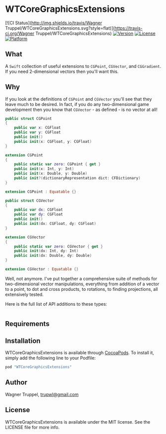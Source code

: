 # WTCoreGraphicsExtensions

[![CI Status](http://img.shields.io/travis/Wagner Truppel/WTCoreGraphicsExtensions.svg?style=flat)](https://travis-ci.org/Wagner Truppel/WTCoreGraphicsExtensions)
[![Version](https://img.shields.io/cocoapods/v/WTCoreGraphicsExtensions.svg?style=flat)](http://cocoapods.org/pods/WTCoreGraphicsExtensions)
[![License](https://img.shields.io/cocoapods/l/WTCoreGraphicsExtensions.svg?style=flat)](http://cocoapods.org/pods/WTCoreGraphicsExtensions)
[![Platform](https://img.shields.io/cocoapods/p/WTCoreGraphicsExtensions.svg?style=flat)](http://cocoapods.org/pods/WTCoreGraphicsExtensions)

## What

A `Swift` collection of useful extensions to `CGPoint`, `CGVector`, and `CGGradient`.
If you need 2-dimensional vectors then you'll want this.

## Why

If you look at the definitions of `CGPoint` and `CGVector` you'll see that they leave much to be desired. In fact, if you do any two-dimensional game development then you know that `CGVector` - as defined - is no vector at all!

```swift
public struct CGPoint
{
    public var x: CGFloat
    public var y: CGFloat
    public init()
    public init(x: CGFloat, y: CGFloat)
}

extension CGPoint
{
    public static var zero: CGPoint { get }
    public init(x: Int, y: Int)
    public init(x: Double, y: Double)
    public init?(dictionaryRepresentation dict: CFDictionary)
}

extension CGPoint : Equatable {}

public struct CGVector
{
    public var dx: CGFloat
    public var dy: CGFloat
    public init()
    public init(dx: CGFloat, dy: CGFloat)
}

extension CGVector
{
    public static var zero: CGVector { get }
    public init(dx: Int, dy: Int)
    public init(dx: Double, dy: Double)
}

extension CGVector : Equatable {}
```

Well, not anymore. I've put together a comprehensive suite of methods for two-dimensional vector manipulations, everything from addition of a vector to a point, to dot and cross products, to rotations, to finding projections,
all extensively tested.

Here is the full list of API additions to these types:

```swift
```

## Requirements

## Installation

WTCoreGraphicsExtensions is available through [CocoaPods](http://cocoapods.org). To install
it, simply add the following line to your Podfile:

```ruby
pod "WTCoreGraphicsExtensions"
```

## Author

Wagner Truppel, trupwl@gmail.com

## License

WTCoreGraphicsExtensions is available under the MIT license. See the LICENSE file for more info.
